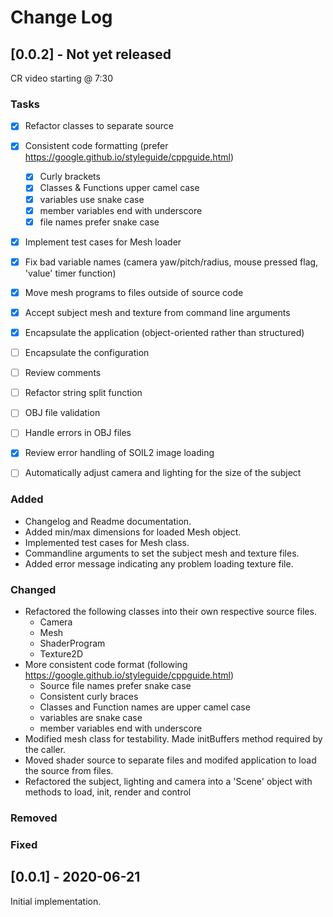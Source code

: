 # Change Log


## [0.0.2] - Not yet released

CR video starting @ 7:30

### Tasks

- [x] Refactor classes to separate source
- [x] Consistent code formatting (prefer https://google.github.io/styleguide/cppguide.html)
	- [x] Curly brackets
	- [x] Classes & Functions upper camel case
	- [x] variables use snake case
	- [x] member variables end with underscore
	- [x] file names prefer snake case
- [x] Implement test cases for Mesh loader
- [x] Fix bad variable names (camera yaw/pitch/radius, mouse pressed flag, 'value' timer function)
- [x] Move mesh programs to files outside of source code
- [x] Accept subject mesh and texture from command line arguments
- [x] Encapsulate the application (object-oriented rather than structured)
- [ ] Encapsulate the configuration
- [ ] Review comments
- [ ] Refactor string split function
- [ ] OBJ file validation
- [ ] Handle errors in OBJ files
- [x] Review error handling of SOIL2 image loading
- [ ] Automatically adjust camera and lighting for the size of the subject


### Added

* Changelog and Readme documentation.
* Added min/max dimensions for loaded Mesh object.
* Implemented test cases for Mesh class.
* Commandline arguments to set the subject mesh and texture files.
* Added error message indicating any problem loading texture file.

### Changed

* Refactored the following classes into their own respective source files.
	* Camera
	* Mesh
	* ShaderProgram
	* Texture2D
* More consistent code format (following https://google.github.io/styleguide/cppguide.html)
	* Source file names prefer snake case
	* Consistent curly braces
	* Classes and Function names are upper camel case
	* variables are snake case
	* member variables end with underscore
* Modified mesh class for testability. Made initBuffers method required by the caller.
* Moved shader source to separate files and modifed application to load the source from files.
* Refactored the subject, lighting and camera into a 'Scene' object with methods to load, init, render and control


### Removed

### Fixed


## [0.0.1] - 2020-06-21
Initial implementation.
